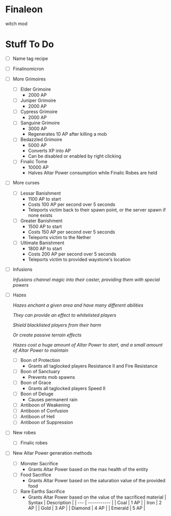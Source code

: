 # Finaleon
witch mod

# Stuff To Do

- [ ] Name tag recipe
- [ ] Finalinomicron
- [ ] More Grimoires
	- [ ] Elder Grimoire
		- 2000 AP
	- [ ] Juniper Grimoire
		- 2000 AP
	- [ ] Cypress Grimoire
		- 2000 AP
	- [ ] Sanguine Grimoire
		- 3000 AP
		- Regenerates 10 AP after killing a mob
	- [ ] Bedazzled Grimoire
		- 5000 AP
		- Converts XP into AP
		- Can be disabled or enabled by right clicking
	- [ ] Finalic Tome
		- 10000 AP
		- Halves Altar Power consumption while Finalic Robes are held
- [ ] More curses
	- [ ] Lessar Banishment
		- 1100 AP to start
		- Costs 100 AP per second over 5 seconds
		- Teleports victim back to their spawn point, or the server spawn if none exists
	- [ ] Greater Banishment
		- 1500 AP to start
		- Costs 150 AP per second over 5 seconds
		- Teleports victim to the Nether
	- [ ] Ultimate Banishment
		- 1800 AP to start
		- Costs 200 AP per second over 5 seconds
		- Teleports victim to provided waystone's location
- [ ] Infusions

	*Infusions channel magic into their caster, providing them with special powers*

- [ ] Hazes

	*Hazes enchant a given area and have many different abilities*

	*They can provide an effect to whitelisted players*

	*Shield blacklisted players from their harm*

	*Or create passive terrain effects*

	*Hazes cost a huge amount of Altar Power to start, and a small amount of Altar Power to maintain*

	- [ ] Boon of Protection
		- Grants all taglocked players Resistance II and Fire Resistance
	- [ ] Boon of Sanctuary
		- Prevents mob spawns
	- [ ] Boon of Grace
		- Grants all taglocked players Speed II
	- [ ] Boon of Deluge
		- Causes permanent rain
	- [ ] Antiboon of Weakening
	- [ ] Antiboon of Confusion
	- [ ] Antiboon of Hell
	- [ ] Antiboon of Suppression
- [ ] New robes
	- [ ] Finalic robes
- [ ] New Altar Power generation methods
	- [ ] Monster Sacrifice
		- Grants Altar Power based on the max health of the entity
	- [ ] Food Sacrifice
		- Grants Altar Power based on the saturation value of the provided food
	- [ ] Rare Earths Sacrifice
		- Grants Altar Power based on the value of the sacrificed material
		| Syntax | Description |
		| --- | ----------- |
		| Coal | 1 AP |
		| Iron | 2 AP |
		| Gold | 3 AP |
		| Diamond | 4 AP |
		| Emerald | 5 AP | 
